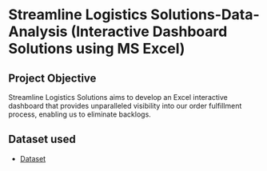 # Streamline Logistics Solutions-Data-Analysis (Interactive Dashboard Solutions using MS Excel)
## Project Objective
Streamline Logistics Solutions aims to develop an Excel interactive dashboard that provides unparalleled visibility into our order fulfillment process, enabling us to eliminate backlogs. 
## Dataset used
- <a href = "https://github.com/AdaoraTiana/Data-Analysis-Dashboard/tree/main"> Dataset</a>

